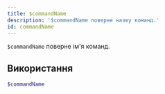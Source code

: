 ```yaml
---
title: $commandName
description: '$commandName поверне назву команд.'
id: commandName
---
```


`$commandName` поверне ім'я команд.

## Використання

```php
$commandName
```
